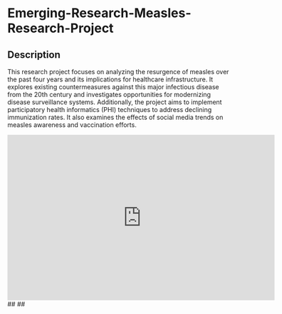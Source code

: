 # Emerging-Research-Measles-Research-Project
## Description
This research project focuses on analyzing the resurgence of measles over the past four years and its implications for healthcare infrastructure. It explores existing countermeasures against this major infectious disease from the 20th century and investigates opportunities for modernizing disease surveillance systems. Additionally, the project aims to implement participatory health informatics (PHI) techniques to address declining immunization rates. It also examines the effects of social media trends on measles awareness and vaccination efforts.
<iframe width="600" height="371" seamless frameborder="0" scrolling="no" src="https://docs.google.com/spreadsheets/d/e/2PACX-1vRdZySfkmRj4P6QZjAufR62hryelu1-B0RmkOhQoTXH387XSDgmivc6piU95WLKsdmXUb5BVbeAlbbS/pubchart?oid=1672983647&amp;format=interactive"></iframe>
## 
##
